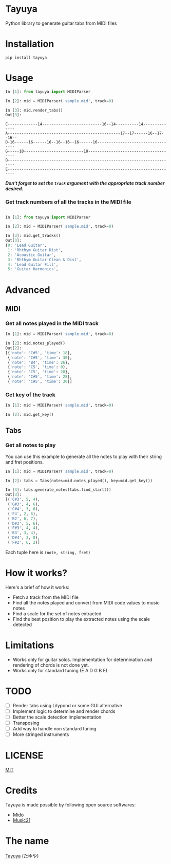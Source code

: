 # Tayuya

Python library to generate guitar tabs from MIDI files

# Installation

`pip install tayuya`

# Usage

```python
In [1]: from tayuya import MIDIParser

In [2]: mid = MIDIParser('sample.mid', track=0)

In [3]: mid.render_tabs()
Out[3]:
```
```
E-------------14--------------------------16--14----------14--------------
A-------------------------------------------------17--17------16--17--16--
D-16------16------16--16--16--16------16----------------------------------
G-----18--------------------------18--------------------------------------
B-------------------------------------------------------------------------
E-------------------------------------------------------------------------
```

***Don't forget to set the `track` argument with the appropriate track number desired.***

### Get track numbers of all the tracks in the MIDI file

```python

In [1]: from tayuya import MIDIParser

In [2]: mid = MIDIParser('sample.mid', track=0)

In [3]: mid.get_tracks()
Out[3]:
{0: 'Lead Guitar',
 1: 'Rhthym Guitar Dist',
 2: 'Acoustic Guitar',
 3: 'Rhthym Guitar Clean & Dist',
 4: 'Lead Guitar Fill',
 5: 'Guitar Harmonics',
```

# Advanced

## MIDI

### Get all notes played in the MIDI track

```python
In [1]: mid = MIDIParser('sample.mid', track=0)

In [2]: mid.notes_played()
Out[2]:
[{'note': 'C#5', 'time': 18},
 {'note': 'C#5', 'time': 30},
 {'note': 'B4', 'time': 26},
 {'note': 'C5', 'time': 0},
 {'note': 'C5', 'time': 28},
 {'note': 'C#5', 'time': 28},
 {'note': 'C#5', 'time': 30}]
```

### Get key of the track

```python
In [1]: mid = MIDIParser('sample.mid', track=0)

In [2]: mid.get_key()
```

## Tabs

### Get all notes to play

You can use this example to generate all the notes to play with their string
and fret positions.

```python
In [1]: mid = MIDIParser('sample.mid', track=0)

In [2]: tabs = Tabs(notes=mid.notes_played(), key=mid.get_key())

In [3]: tabs.generate_notes(tabs.find_start())
Out[3]:
[('C#3', 5, 4),
 ('G#3', 4, 6),
 ('C#4', 3, 6),
 ('F4', 2, 6),
 ('B2', 6, 7),
 ('D#3', 5, 6),
 ('F#3', 4, 4),
 ('B3', 3, 4),
 ('D#4', 3, 8),
 ('F#2', 6, 2)]
```

Each tuple here is `(note, string, fret)`

# How it works?

Here's a brief of how it works:

* Fetch a track from the MIDI file
* Find all the notes played and convert from MIDI code values to music notes
* Find a scale for the set of notes extracted
* Find the best position to play the extracted notes using the scale detected

# Limitations

* Works only for guitar solos. Implementation for determination and rendering of
  chords is not done yet.
* Works only for standard tuning (E A D G B E)

# TODO

- [ ] Render tabs using Lilypond or some GUI alternative
- [ ] Implement logic to determine and render chords
- [ ] Better the scale detection implementation
- [ ] Transposing
- [ ] Add way to handle non standard tuning
- [ ] More stringed instruments

# LICENSE

[MIT](https://github.com/vipul-sharma20/tayuya/blob/master/)

# Credits

Tayuya is made possible by following open source softwares:

* [Mido](https://github.com/mido/mido)
* [Music21](https://github.com/cuthbertLab/music21)

# The name

[Tayuya](https://naruto.fandom.com/wiki/Tayuya) (たゆや)


